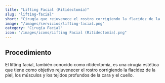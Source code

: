 ```yaml
---
title: "Lifting Facial (Ritidectomía)"
slug: "lifting-facial"
short: "Cirugía que rejuvenece el rostro corrigiendo la flacidez de la piel, músculos y tejidos profundos de la cara y el cuello."
image: "/images/servicios/lifting-facial.png"
category: "Cirugía Facial"
icon: "/images/icons/Lifting Facial (Ritidectomía).png"
---
```

## Procedimiento
El lifting facial, también conocido como ritidectomía, es una cirugía estética que tiene como objetivo rejuvenecer el rostro corrigiendo la flacidez de la piel, los músculos y los tejidos profundos de la cara y el cuello.